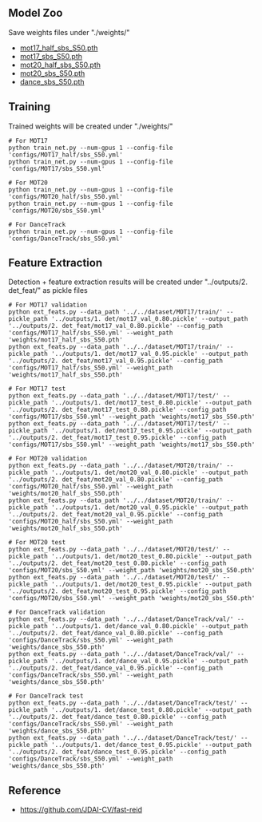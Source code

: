 ## Model Zoo
Save weights files under "./weights/"
  - [mot17_half_sbs_S50.pth](https://drive.google.com/file/d/1kTG7mVNhYGicR0IXZ0Y1rebVoBRfOMGY/view?usp=drive_link)
  - [mot17_sbs_S50.pth](https://drive.google.com/file/d/1rUYqWIj0nsQ23rDSv8NVx0Rrp3Lco1KP/view?usp=drive_link)
  - [mot20_half_sbs_S50.pth](https://drive.google.com/file/d/1xMI_PpfeY02yfkHzRHZfA4KZtRqHak1o/view?usp=drive_link)
  - [mot20_sbs_S50.pth](https://drive.google.com/file/d/1RhMnTt9JCuZUWk-jPhDPX2NQCZ5g_O3m/view?usp=drive_link)
  - [dance_sbs_S50.pth](https://drive.google.com/file/d/1c9Vn4PADNKFrCuS0HxhPz3PcTvvLWVhc/view?usp=drive_link)


## Training
Trained weights will be created under "./weights/"
```
# For MOT17
python train_net.py --num-gpus 1 --config-file 'configs/MOT17_half/sbs_S50.yml'
python train_net.py --num-gpus 1 --config-file 'configs/MOT17/sbs_S50.yml'

# For MOT20
python train_net.py --num-gpus 1 --config-file 'configs/MOT20_half/sbs_S50.yml'
python train_net.py --num-gpus 1 --config-file 'configs/MOT20/sbs_S50.yml'

# For DanceTrack
python train_net.py --num-gpus 1 --config-file 'configs/DanceTrack/sbs_S50.yml'
```


## Feature Extraction
Detection + feature extraction results will be created under "../outputs/2. det_feat/" as pickle files
```
# For MOT17 validation
python ext_feats.py --data_path '../../dataset/MOT17/train/' --pickle_path '../outputs/1. det/mot17_val_0.80.pickle' --output_path '../outputs/2. det_feat/mot17_val_0.80.pickle' --config_path 'configs/MOT17_half/sbs_S50.yml' --weight_path 'weights/mot17_half_sbs_S50.pth'
python ext_feats.py --data_path '../../dataset/MOT17/train/' --pickle_path '../outputs/1. det/mot17_val_0.95.pickle' --output_path '../outputs/2. det_feat/mot17_val_0.95.pickle' --config_path 'configs/MOT17_half/sbs_S50.yml' --weight_path 'weights/mot17_half_sbs_S50.pth'

# For MOT17 test
python ext_feats.py --data_path '../../dataset/MOT17/test/' --pickle_path '../outputs/1. det/mot17_test_0.80.pickle' --output_path '../outputs/2. det_feat/mot17_test_0.80.pickle' --config_path 'configs/MOT17/sbs_S50.yml' --weight_path 'weights/mot17_sbs_S50.pth'
python ext_feats.py --data_path '../../dataset/MOT17/test/' --pickle_path '../outputs/1. det/mot17_test_0.95.pickle' --output_path '../outputs/2. det_feat/mot17_test_0.95.pickle' --config_path 'configs/MOT17/sbs_S50.yml' --weight_path 'weights/mot17_sbs_S50.pth'

# For MOT20 validation
python ext_feats.py --data_path '../../dataset/MOT20/train/' --pickle_path '../outputs/1. det/mot20_val_0.80.pickle' --output_path '../outputs/2. det_feat/mot20_val_0.80.pickle' --config_path 'configs/MOT20_half/sbs_S50.yml' --weight_path 'weights/mot20_half_sbs_S50.pth'
python ext_feats.py --data_path '../../dataset/MOT20/train/' --pickle_path '../outputs/1. det/mot20_val_0.95.pickle' --output_path '../outputs/2. det_feat/mot20_val_0.95.pickle' --config_path 'configs/MOT20_half/sbs_S50.yml' --weight_path 'weights/mot20_half_sbs_S50.pth'

# For MOT20 test
python ext_feats.py --data_path '../../dataset/MOT20/test/' --pickle_path '../outputs/1. det/mot20_test_0.80.pickle' --output_path '../outputs/2. det_feat/mot20_test_0.80.pickle' --config_path 'configs/MOT20/sbs_S50.yml' --weight_path 'weights/mot20_sbs_S50.pth'
python ext_feats.py --data_path '../../dataset/MOT20/test/' --pickle_path '../outputs/1. det/mot20_test_0.95.pickle' --output_path '../outputs/2. det_feat/mot20_test_0.95.pickle' --config_path 'configs/MOT20/sbs_S50.yml' --weight_path 'weights/mot20_sbs_S50.pth'

# For DanceTrack validation
python ext_feats.py --data_path '../../dataset/DanceTrack/val/' --pickle_path '../outputs/1. det/dance_val_0.80.pickle' --output_path '../outputs/2. det_feat/dance_val_0.80.pickle' --config_path 'configs/DanceTrack/sbs_S50.yml' --weight_path 'weights/dance_sbs_S50.pth'
python ext_feats.py --data_path '../../dataset/DanceTrack/val/' --pickle_path '../outputs/1. det/dance_val_0.95.pickle' --output_path '../outputs/2. det_feat/dance_val_0.95.pickle' --config_path 'configs/DanceTrack/sbs_S50.yml' --weight_path 'weights/dance_sbs_S50.pth'

# For DanceTrack test
python ext_feats.py --data_path '../../dataset/DanceTrack/test/' --pickle_path '../outputs/1. det/dance_test_0.80.pickle' --output_path '../outputs/2. det_feat/dance_test_0.80.pickle' --config_path 'configs/DanceTrack/sbs_S50.yml' --weight_path 'weights/dance_sbs_S50.pth'
python ext_feats.py --data_path '../../dataset/DanceTrack/test/' --pickle_path '../outputs/1. det/dance_test_0.95.pickle' --output_path '../outputs/2. det_feat/dance_test_0.95.pickle' --config_path 'configs/DanceTrack/sbs_S50.yml' --weight_path 'weights/dance_sbs_S50.pth'

```


## Reference
  - https://github.com/JDAI-CV/fast-reid
